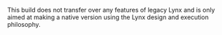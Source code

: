 This build does not transfer over any features of legacy Lynx and is only aimed at making a native version using the Lynx design and execution philosophy.
